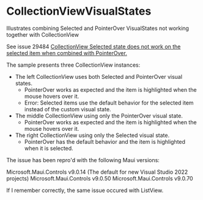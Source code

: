 # CollectionViewVisualStates
Illustrates combining Selected and PointerOver VisualStates not working together with CollectionView

See issue 29484 [CollectionView Selected state does not work on the selected item when combined with PointerOver.](https://github.com/dotnet/maui/issues/29484)

The sample presents three CollectionView instances:
* The left CollectionView uses both Selected and PointerOver visual states.
  * PointerOver works as expected and the item is highlighted when the mouse hovers over it.
  * Error: Selected items use the default behavior for the selected item instead of the custom visual state.
* The middle CollectionView using only the PointerOver visual state.
  * PointerOver works as expected and the item is highlighted when the mouse hovers over it. 
* The right CollectionView using only the Selected visual state.
  * PointerOver has the default behavior and the item is highlighted when it is selected. 

The issue has been repro'd with the following Maui versions:

Microsoft.Maui.Controls v9.0.14 (The default for new Visual Studio 2022 projects)
Microsoft.Maui.Controls v9.0.50
Microsoft.Maui.Controls v9.0.70

If I remember correctly, the same issue occured with ListView.